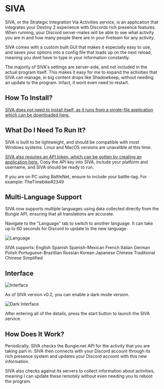 # SIVA

SIVA, or the Strategic Integration Via Activities service, is an application that integrates your Destiny 2 experience with Discords rich presence features. When running, your Discord server-mates will be able to see what activity you are in and how many people there are in your fireteam for any activity.

SIVA comes with a custom built GUI that makes it especially easy to use, and saves your options into a config file that loads up on the next reload, meaning you dont have to type in your information constantly.

The majority of SIVA's settings are server-side, and not included in the actual program itself. This makes it easy for me to expand the activities that SIVA can manage, in big content drops like Shadowkeep, without needing an update to the program. Infact, it wont even need to restart.

## How To Install?

[SIVA does not need to install itself, as it runs from a single-file application which can be downloaded here.](https://github.com/TheTimebike/SIVA/releases/)

## What Do I Need To Run It?

SIVA is built to be lightweight, and should be compatible with most Windows systems. Linux and MacOS versions are unavalible at this time.

[SIVA also requires an API token, which can be gotten by creating an application here.](https://www.bungie.net/en/Application)
Copy the API key into SIVA, include your platform and username, and SIVA should be ready to run.

If you are on PC using BattleNet, ensure to include your battle-tag. For example: TheTimebike#2349

## Multi-Language Support

SIVA now supports multiple languages using data collected directly from the Bungie API, ensuring that all translations are accurate.

Navigate to the "Language" tab to switch to another language. It can take up to 60 seconds for Discord to update to the new language.

![Language](https://raw.githubusercontent.com/TheTimebike/SIVA/master/images/interface_language.PNG)

SIVA supports:
English
Spanish
Spanish-Mexican
French
Italian
German
Polish
Portuguese-Brazillian
Russian
Korean
Japanese
Chinese Traditional
Chinese Simplified

## Interface

![Interface](https://raw.githubusercontent.com/TheTimebike/SIVA/master/images/interface.png)

As of SIVA version v0.2, you can enable a dark mode version.

![Dark Interface](https://raw.githubusercontent.com/TheTimebike/SIVA/master/images/interface_dark.png)

After entering all of the details, press the start button to launch the SIVA service.

## How Does It Work?

Periodically, SIVA checks the Bungie.net API for the activity that you are taking part in. SIVA then connects with your Discord account through its rich presence system and updates your Discord account with this new information.

SIVA also checks against its servers to collect information about activities, meaning I can update these remotely without even needing you to reboot the program.
